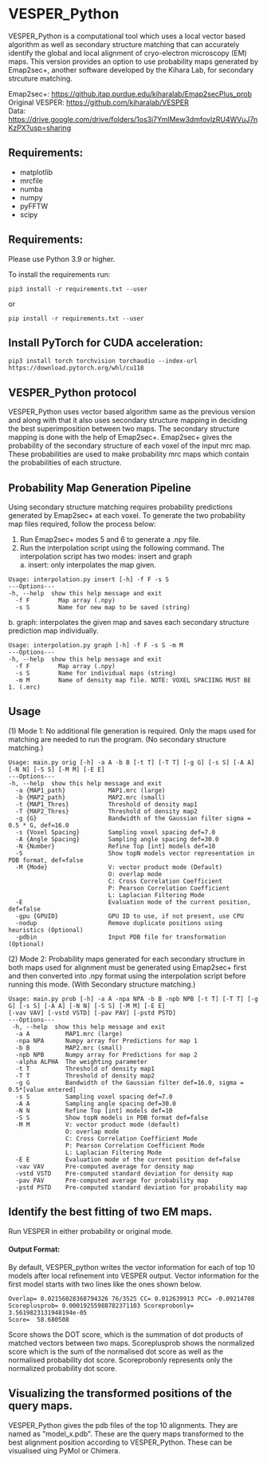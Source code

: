# VESPER_Python

VESPER_Python is a computational tool which uses a local vector based algorithm as well as secondary structure matching that can accurately identify the global and local alignment of cryo-electron microscopy (EM) maps. This version provides an option to use probability maps generated by Emap2sec+, another software developed by the Kihara Lab, for secondary strcuture matching.

Emap2sec+: https://github.itap.purdue.edu/kiharalab/Emap2secPlus_prob \
Original VESPER: https://github.com/kiharalab/VESPER \
Data: https://drive.google.com/drive/folders/1os3i7YmlMew3dmfovlzRU4WVuJ7nKzPX?usp=sharing

## Requirements:
* matplotlib
* mrcfile
* numba
* numpy
* pyFFTW
* scipy

## Requirements:
Please use Python 3.9 or higher.

To install the requirements run:
```
pip3 install -r requirements.txt --user
```
or
```
pip install -r requirements.txt --user
```

## Install PyTorch for CUDA acceleration:
```
pip3 install torch torchvision torchaudio --index-url https://download.pytorch.org/whl/cu118
```

## VESPER_Python protocol

VESPER_Python uses vector based algorithm same as the previous version and along with that it also uses secondary structure mapping in deciding the best superimposition between two maps. The secondary structure mapping is done with the help of Emap2sec+. Emap2sec+ gives the probability of the secondary structure of each voxel of the input mrc map. These probabilities are used to make probability mrc maps which contain the probabilities of each structure. 

## Probability Map Generation Pipeline
Using secondary structure matching requires probability predictions generated by Emap2sec+ at each voxel. To generate the two probability map files required, follow the process below:
1. Run Emap2sec+ modes 5 and 6 to generate a .npy file.
2. Run the interpolation script using the following command. The interpolation script has two modes: insert and graph </br>
a. insert: only interpolates the map given. </br>
```
Usage: interpolation.py insert [-h] -f F -s S
---Options---
-h, --help  show this help message and exit
  -f F        Map array (.npy)
  -s S        Name for new map to be saved (string)
```
b. graph: interpolates the given map and saves each secondary structure prediction map individually.
```
Usage: interpolation.py graph [-h] -f F -s S -m M
---Options---
-h, --help  show this help message and exit
  -f F        Map array (.npy)
  -s S        Name for individual maps (string)
  -m M        Name of density map file. NOTE: VOXEL SPACIING MUST BE 1. (.mrc)
```
## Usage
(1) Mode 1: No additional file generation is required. Only the maps used for matching are needed to run the program. (No secondary structure matching.)
```
Usage: main.py orig [-h] -a A -b B [-t T] [-T T] [-g G] [-s S] [-A A] [-N N] [-S S] [-M M] [-E E]
---Options---
-h, --help  show this help message and exit
  -a {MAP1_path}            MAP1.mrc (large)
  -b {MAP2_path}            MAP2.mrc (small)
  -t {MAP1_Thres}           Threshold of density map1
  -T {MAP2_Thres}           Threshold of density map2
  -g {G}                    Bandwidth of the Gaussian filter sigma = 0.5 * G, def=16.0
  -s {Voxel Spacing}        Sampling voxel spacing def=7.0
  -A {Angle Spacing}        Sampling angle spacing def=30.0
  -N {Number}               Refine Top [int] models def=10
  -S                        Show topN models vector representation in PDB format, def=false
  -M {Mode}                 V: vector product mode (Default)
                            O: overlap mode
                            C: Cross Correlation Coefficient
                            P: Pearson Correlation Coefficient
                            L: Laplacian Filtering Mode
  -E                        Evaluation mode of the current position, def=false
  -gpu {GPUID}              GPU ID to use, if not present, use CPU
  -nodup                    Remove duplicate positions using heuristics (Optional)
  -pdbin                    Input PDB file for transformation (Optional)
```
(2) Mode 2: Probability maps generated for each secondary structure in both maps used for alignment must be generated using Emap2sec+ first and then converted into .npy format using the interpolation script before running this mode. (With Secondary structure matching.)
```
Usage: main.py prob [-h] -a A -npa NPA -b B -npb NPB [-t T] [-T T] [-g G] [-s S] [-A A] [-N N] [-S S] [-M M] [-E E]
[-vav VAV] [-vstd VSTD] [-pav PAV] [-pstd PSTD]
---Options---
 -h, --help  show this help message and exit
  -a A          MAP1.mrc (large)
  -npa NPA      Numpy array for Predictions for map 1
  -b B          MAP2.mrc (small)
  -npb NPB      Numpy array for Predictions for map 2
  -alpha ALPHA  The weighting parameter
  -t T          Threshold of density map1
  -T T          Threshold of density map2
  -g G          Bandwidth of the Gaussian filter def=16.0, sigma = 0.5*[value entered]
  -s S          Sampling voxel spacing def=7.0
  -A A          Sampling angle spacing def=30.0
  -N N          Refine Top [int] models def=10
  -S S          Show topN models in PDB format def=false
  -M M          V: vector product mode (default)
                O: overlap mode
                C: Cross Correlation Coefficient Mode
                P: Pearson Correlation Coefficient Mode
                L: Laplacian Filtering Mode
  -E E          Evaluation mode of the current position def=false
  -vav VAV      Pre-computed average for density map
  -vstd VSTD    Pre-computed standard deviation for density map
  -pav PAV      Pre-computed average for probability map
  -pstd PSTD    Pre-computed standard deviation for probability map
```
## Identify the best fitting of two EM maps.
Run VESPER in either probability or original mode.
#### Output Format: 
By default, VESPER_python writes the vector information for each of top 10 models after local refinement into VESPER output. Vector information for the first model starts with two lines like the ones shown below.
```
Overlap= 0.02156028368794326 76/3525 CC= 0.012639913 PCC= -0.09214708 Scoreplusprob= 0.00019255988782371103 Scoreprobonly= 3.5619823131948194e-05
Score=  58.680508
```
Score shows the DOT score, which is the summation of dot products of matched vectors between two maps. Scoreplusprob shows the normalized score which is the sum of the normalised dot score as well as the normalised probability dot score. Scoreprobonly represents only the normalized probability dot score.

## Visualizing the transformed positions of the query maps.
VESPER_Python gives the pdb files of the top 10 alignments. They are named as "model_x.pdb". These are the query maps transformed to the best alignment position according to VESPER_Python. These can be visualised uing PyMol or Chimera.

